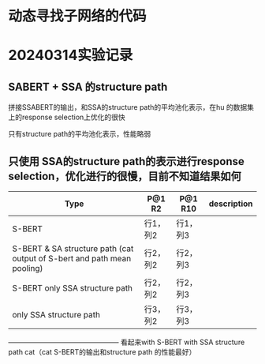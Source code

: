 # 动态寻找子网络的代码


# 20240314实验记录



## SABERT + SSA 的structure path 
拼接SSABERT的输出，和SSA的structure path的平均池化表示，在hu 的数据集上的response selection上优化的很快

只有structure path的平均池化表示，性能略弱

## 只使用 SSA的structure path的表示进行response selection，优化进行的很慢，目前不知道结果如何


| Type     | P@1 R2     | P@1 R10    |description|
| -------- | -------- | -------- |-------- |
|S-BERT | 行1，列2 | 行1，列3 |           |
|S-BERT & SA structure path (cat output of S-bert and path mean pooling) | 行2，列2 | 行2，列3 |
|S-BERT only SSA structure path | 行2，列2 | 行2，列3 |
| only SSA structure path | 行3，列2 | 行3，列3 |
————————————————
看起来with S-BERT with SSA structure path cat（cat S-BERT的输出和structure path 的性能最好）
